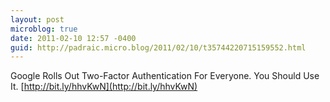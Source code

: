 ```yaml
---
layout: post
microblog: true
date: 2011-02-10 12:57 -0400
guid: http://padraic.micro.blog/2011/02/10/t35744220715159552.html
---
```

Google Rolls Out Two-Factor Authentication For Everyone. You Should Use It. [http://bit.ly/hhvKwN](http://bit.ly/hhvKwN)
